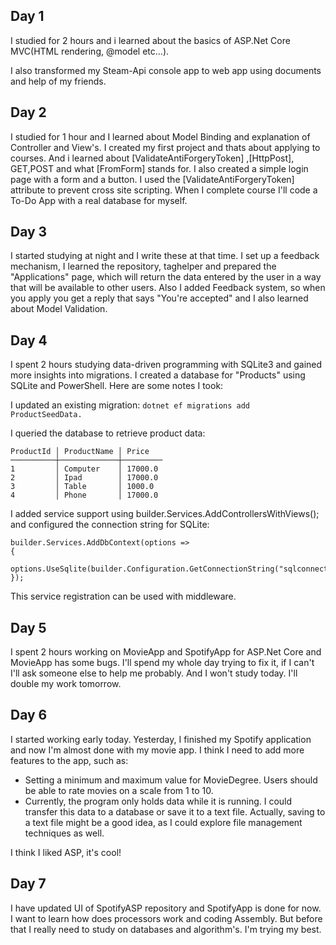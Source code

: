 ## Day 1

I studied for 2 hours and i learned about the basics of ASP.Net Core MVC(HTML rendering, @model etc...).

I also transformed my Steam-Api console app to web app using documents and help of my friends.

## Day 2

I studied for 1 hour and I learned about Model Binding and explanation of Controller and View's.
I created my first project and thats about applying to courses.
And i learned about [ValidateAntiForgeryToken] ,[HttpPost], GET,POST and what [FromForm] stands for.
I also created a simple login page with a form and a button. I used the [ValidateAntiForgeryToken] attribute to prevent cross site scripting.
When I complete course I'll code a To-Do App with a real database for myself.

## Day 3

I started studying at night and I write these at that time. I set up a feedback mechanism, I learned the repository, taghelper and prepared the "Applications" page, which will return the data entered by the user in a way that will be available to other users. Also I added Feedback system, so when you apply you get a reply that says "You're accepted" and I also learned about Model Validation.

## Day 4

I spent 2 hours studying data-driven programming with SQLite3 and gained more insights into migrations. I created a database for "Products" using SQLite and PowerShell. Here are some notes I took:

I updated an existing migration: ``dotnet ef migrations add ProductSeedData. ``

I queried the database to retrieve product data:

```
ProductId │ ProductName │ Price
──────────┼─────────────┼─────────
1         │ Computer    │ 17000.0
2         │ Ipad        │ 17000.0
3         │ Table       │ 1000.0
4         │ Phone       │ 17000.0
```

I added service support using builder.Services.AddControllersWithViews(); and configured the connection string for SQLite:

```
builder.Services.AddDbContext(options => 
{ 
    options.UseSqlite(builder.Configuration.GetConnectionString("sqlconnection")); 
});
```

This service registration can be used with middleware.

## Day 5

I spent 2 hours working on MovieApp and SpotifyApp for ASP.Net Core and MovieApp has some bugs. I'll spend my whole day trying to fix it, if I can't I'll ask someone else to help me probably. And I won't study today. I'll double my work tomorrow.

## Day 6

I started working early today. Yesterday, I finished my Spotify application and now I'm almost done with my movie app. I think I need to add more features to the app, such as:

* Setting a minimum and maximum value for MovieDegree. Users should be able to rate movies on a scale from 1 to 10.
* Currently, the program only holds data while it is running. I could transfer this data to a database or save it to a text file. Actually, saving to a text file might be a good idea, as I could explore file management techniques as well.

I think I liked ASP, it's cool!


## Day 7 
I have updated UI of SpotifyASP repository and SpotifyApp is done for now. <br>
I want to learn how does processors work and coding Assembly. But before that I really need to study on databases and algorithm's. 
I'm trying my best.

